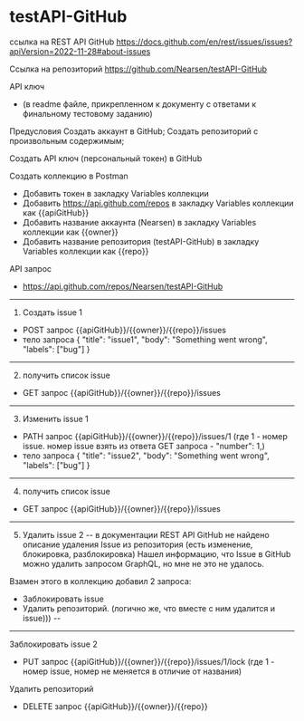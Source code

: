 # testAPI-GitHub

ссылка на REST API GitHub
https://docs.github.com/en/rest/issues/issues?apiVersion=2022-11-28#about-issues

Ссылка на репозиторий
https://github.com/Nearsen/testAPI-GitHub

API ключ
- (в readme файле, прикрепленном к документу с ответами к финальному тестовому заданию)

Предусловия
Создать аккаунт в GitHub;
Создать репозиторий с произвольным содержимым;

Создать API ключ (персональный токен) в GitHub

Создать коллекцию в Postman

- Добавить токен в закладку Variables коллекции
- Добавить https://api.github.com/repos в закладку Variables коллекции как {{apiGitHub}}
- Добавить название аккаунта (Nearsen) в закладку Variables коллекции как {{owner}}
- Добавить название репозитория (testAPI-GitHub) в закладку Variables коллекции как {{repo}}

API запрос
- https://api.github.com/repos/Nearsen/testAPI-GitHub

-------------------
1. Создать issue 1 
- POST запрос {{apiGitHub}}/{{owner}}/{{repo}}/issues
- тело запроса
{
  "title": "issue1",
  "body": "Something went wrong",
  "labels": ["bug"]
}
-------------------
2. получить список issue 
- GET запрос {{apiGitHub}}/{{owner}}/{{repo}}/issues
--------------------
3. Изменить issue 1  
- PATH запрос {{apiGitHub}}/{{owner}}/{{repo}}/issues/1  (где 1 - номер issue. номер issue взять из ответа GET запроса - "number": 1,)
- тело запроса
{
  "title": "issue2",
  "body": "Something went wrong",
  "labels": ["bug"]
}
-------------------
4. получить список issue 
- GET запрос {{apiGitHub}}/{{owner}}/{{repo}}/issues 
-----------------
5. Удалить issue 2 
-- в документации REST API GitHub не найдено описание удаления Issue из репозитория (есть изменение, блокировка, разблокировка)
Нашел информацию, что Issue в GitHub можно удалить запросом GraphQL, но мне не это не удалось.

Взамен этого в коллекцию добавил 2 запроса:
- Заблокировать issue
- Удалить репозиторий. (логично же, что вместе с ним удалится и issue))) --
--------

Заблокировать issue 2
- PUT запрос {{apiGitHub}}/{{owner}}/{{repo}}/issues/1/lock  (где 1 - номер issue, номер не меняется в отличие от названия)

Удалить репозиторий
- DELETE запрос {{apiGitHub}}/{{owner}}/{{repo}}
